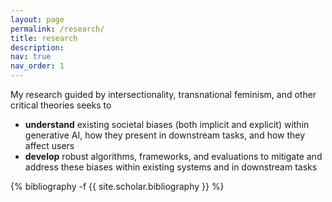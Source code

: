 ```yaml
---
layout: page
permalink: /research/
title: research
description: 
nav: true
nav_order: 1
---
```


My research guided by intersectionality, transnational feminism, and other critical theories seeks to 
<!-- 
My research interests lie in AI and algorithmic fairness, and natural language processing (NLP). The goal of my work, anchored in intersectionality and a multicultural interdisciplinary perspective, is to  -->
* **understand** existing societal biases (both implicit and explicit) within generative AI, how they present in downstream tasks, and how they affect users
* **develop** robust algorithms, frameworks, and evaluations to mitigate and address these biases within existing systems and in downstream tasks


<!-- _pages/publications.md -->
<div class="publications">

{% bibliography -f {{ site.scholar.bibliography }} %}

</div>
